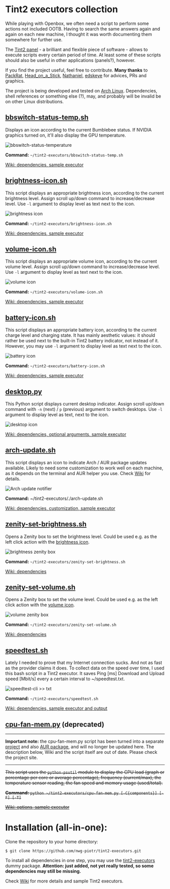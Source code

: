 # Tint2 executors collection
While playing with Openbox, we often need a script to perform some actions not included OOTB. Having to search the same answers again and again on each new machine, I thought it was worth documenting them somewhere for further use.

The [Tint2 panel](https://gitlab.com/o9000/tint2) - a brilliant and flexible piece of software - allows to execute scripts every certain period of time. At least some of these scripts should also be useful in other applications (panels?), however.

If you find the project useful, feel free to contribute. **Many thanks** to [PackRat](https://github.com/PackRat-SC2018), [Head_on_a_Stick](https://forum.archlabslinux.com/u/head_on_a_stick/summary), [Nathaniel](https://github.com/natemaia), [edskeye](https://github.com/edskeye) for advices, PRs and graphics.

The project is being developed and tested on [Arch Linux](https://www.archlinux.org). Dependencies, shell references or something else (?), may, and probably will be invalid be on other Linux distributions.

## [bbswitch-status-temp.sh](https://github.com/nwg-piotr/tint2-executors/blob/master/bbswitch-status-temp.sh)

Displays an icon according to the current Bumblebee status. If NVIDIA graphics turned on, it'll also display the GPU temperature.

![bbswitch-status-temperature](http://nwg.pl/wiki-tint2-executors/icon-bbswitch-status-temp.png)

**Command:** `~/tint2-executors/bbswitch-status-temp.sh`

[Wiki: dependencies, sample executor](https://github.com/nwg-piotr/tint2-executors/wiki/Bumblebee-status)

## [brightness-icon.sh](https://github.com/nwg-piotr/tint2-executors/blob/master/brightness-icon.sh)

This script displays an appropriate brightness icon, according to the current brightness level. Assign scroll up/down  command to increase/decrease level. Use `-l` argument to display level as text next to the icon.

![brightness icon](http://nwg.pl/wiki-tint2-executors/icon-brightness.png)

**Command:** `~/tint2-executors/brightness-icon.sh`

[Wiki: dependencies, sample executor](https://github.com/nwg-piotr/tint2-executors/wiki/Brightness-icon)

## [volume-icon.sh](https://github.com/nwg-piotr/tint2-executors/blob/master/volume-icon.sh)

This script displays an appropriate volume icon, according to the current volume level. Assign scroll up/down command to increase/decrease level. Use `-l` argument to display level as text next to the icon.

![volume icon](http://nwg.pl/wiki-tint2-executors/icon-volume.png)

**Command:** `~/tint2-executors/volume-icon.sh`

[Wiki: dependencies, sample executor](https://github.com/nwg-piotr/tint2-executors/wiki/Volume-icon)

## [battery-icon.sh](https://github.com/nwg-piotr/tint2-executors/blob/master/battery-icon.sh)

This script displays an appropriate battery icon, according to the current charge level and charging state. It has mainly aesthetic values: it should rather be used next to the built-in Tint2 battery indicator, not instead of it. However, you may use `-l` argument to display level as text next to the icon.

![battery icon](http://nwg.pl/wiki-tint2-executors/icon-battery.png)

**Command:** `~/tint2-executors/battery-icon.sh`

[Wiki: dependencies, sample executor](https://github.com/nwg-piotr/tint2-executors/wiki/Battery-icon)

## [desktop.py](https://github.com/nwg-piotr/tint2-executors/blob/master/desktop.py)

This Python script displays current desktop indicator. Assign scroll up/down command with `-n` (next) / `p` (previous) argument to switch desktops. Use `-l` argument to display level as text, next to the icon.

![desktop icon](http://nwg.pl/wiki-tint2-executors/icon-desktop.png)

[Wiki: dependencies, optional arguments, sample executor](https://github.com/nwg-piotr/tint2-executors/wiki/Desktop-indicator-and-switcher)

## [arch-update.sh](https://github.com/nwg-piotr/tint2-executors/blob/master/arch-update.sh)

This script displays an icon to indicate Arch / AUR package updates available. Likely to need some customization to work well on each machine, as it depends on the terminal and AUR helper you use. Check [Wiki](https://github.com/nwg-piotr/tint2-executors/wiki/Arch-update-notifier) for details.

![Arch update notifier](http://nwg.pl/wiki-tint2-executors/arch-update.png)

**Command:** ~/tint2-executors/./arch-update.sh

[Wiki: dependencies, customization, sample executor](https://github.com/nwg-piotr/tint2-executors/wiki/Arch-update-notifier)

## [zenity-set-brightness.sh](https://github.com/nwg-piotr/tint2-executors/blob/master/zenity-set-brightness.sh)

Opens a Zenity box to set the brightness level. Could be used e.g. as the left click action with the [brightness icon](https://github.com/nwg-piotr/tint2-executors/wiki/Brightness-icon).

![brightness zenity box](http://nwg.pl/wiki-tint2-executors/zenity-set-brightness.png)

**Command:** `~/tint2-executors/zenity-set-brightness.sh`

[Wiki: dependencies](https://github.com/nwg-piotr/tint2-executors/wiki/Brightness-zenity-box)

## [zenity-set-volume.sh](https://github.com/nwg-piotr/tint2-executors/blob/master/zenity-set-volume.sh)

Opens a Zenity box to set the volume level. Could be used e.g. as the left click action with the [volume icon](https://github.com/nwg-piotr/tint2-executors/wiki/Volume-icon).

![volume zenity box](http://nwg.pl/wiki-tint2-executors/zenity-set-volume.png)

**Command:** `~/tint2-executors/zenity-set-volume.sh`

[Wiki: dependencies](https://github.com/nwg-piotr/tint2-executors/wiki/Volume-zenity-box)

## [speedtest.sh](https://github.com/nwg-piotr/tint2-executors/blob/master/speedtest.sh)

Lately I needed to prove that my Internet connection sucks. And not as fast as the provider claims it does. To collect data on the speed over time, I used this bash script in a Tint2 executor. It saves Ping [ms] Download and Upload speed [Mbit/s] every a certain interval to ~/speedtest.txt.

![speedtest-cli >> txt](http://nwg.pl/wiki-tint2-executors/speedtest-cli-txt.png)

**Command:** `~/tint2-executors/speedtest.sh`

[Wiki: dependencies, sample executor and output](https://github.com/nwg-piotr/tint2-executors/wiki/speedtest.cli-to-speedtest.txt)

## [cpu-fan-mem.py](https://github.com/nwg-piotr/tint2-executors/blob/master/cpu-fan-mem.py) (deprecated)
___
**Important note:** the cpu-fan-mem.py script has been turned into a separate [project](https://github.com/nwg-piotr/psuinfo) and also [AUR package](https://aur.archlinux.org/packages/psuinfo), and will no longer be updated here. The description below, Wiki and the script itself are out of date. Please check the project site.
___
~~This script uses the `python-psutil` module to display the CPU load (graph or percentage per core or average percentage), frequency (current/max), the temperature sensor reading, the fan speed and memory usage (used/total).~~

~~**Command:** `python ~/tint2-executors/cpu-fan-mem.py [-C{components}] [-F] [-T]`~~

~~[Wiki: options, sample executor](https://github.com/nwg-piotr/tint2-executors/wiki/cpu%E2%80%90fan%E2%80%90mem.py-(deprecated))~~

# Installation (all-in-one):

Clone the repository to your home directory:

`$ git clone https://github.com/nwg-piotr/tint2-executors.git`

To install all dependencies in one step, you may use the [tint2-executors](https://github.com/nwg-piotr/tint2-executors/raw/master/tint2-executors-0.0.1-1-x86_64.pkg.tar.xz) dummy package. **Attention: just added, not yet really tested, so some dependencies may still be missing.**

Check [Wiki](https://github.com/nwg-piotr/tint2-executors/wiki) for more details and sample Tint2 executors.
